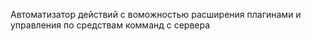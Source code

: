 Автоматизатор действий с воможностью расширения плагинами и управления по средствам комманд с сервера
